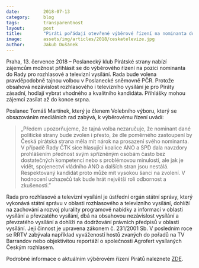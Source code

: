 ```yaml
---
date:         2018-07-13
category:     blog
tags:         transparentnost
layout:       post
title:        "Piráti pořádají otevřené výběrové řízení na nominanta do RRTV"
image:        assets/img/articles/2018/ceskatelevize.jpg
author:       Jakub Dušánek
---
```



Praha, 13. července 2018 – Poslanecký klub Pirátské strany nabízí zájemcům možnost přihlásit se do výběrového řízení na pozici nominanta do Rady pro rozhlasové a televizní vysílání. Rada bude volena pravděpodobně tajnou volbou v Poslanecké sněmovně PČR. Protože obsahová nezávislost rozhlasového i televizního vysílání je pro Piráty zásadní, hodlají vybrat vhodného a kvalitního kandidáta. Přihlášky mohou zájemci zasílat až do konce srpna.

Poslanec Tomáš Martínek, který je členem Volebního výboru, který se obsazováním mediálních rad zabývá, k výběrovému řízení uvádí:

> „Předem upozorňujeme, že tajná volba nezaručuje, že nominant dané politické strany bude zvolen i přesto, že dle poměrného zastoupení by Česká pirátská strana měla mít nárok na prosazení svého nominanta. V případě Rady ČTK sice hlasující koalice ANO a SPD dala navzdory prohlášením přednost svým spřízněným osobám často bez dostatečných kompetencí nebo s problémovou minulostí, ale jak je vidět, spojenectví vládního ANO a dalších stran jsou nestálá. Respektovaný kandidát proto může mít vysokou šanci na zvolení. V hodnocení uchazečů tak bude hrát největší roli odbornost a zkušenosti.”

Rada pro rozhlasové a televizní vysílání je ústřední orgán státní správy, který vykonává státní správu v oblasti rozhlasového a televizního vysílání, dohlíží na zachování a rozvoj plurality programové nabídky a informací v oblasti vysílání a převzatého vysílání, dbá na obsahovou nezávislost vysílání a převzatého vysílání a dohlíží na dodržování právních předpisů v oblasti vysílání. Její činnost je upravena zákonem č. 231/2001 Sb. V posledním roce se RRTV zabývala například vyvážeností hostů zvaných do pořadů na TV Barrandov nebo objektivitou reportáží o společnosti Agrofert vysílaných Českým rozhlasem.

 Podrobné informace o aktuálním výběrovém řízení Pirátů naleznete [ZDE](https://forum.pirati.cz/viewtopic.php?f=572&t=42744).
 
